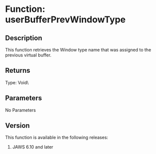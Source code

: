 # Function: userBufferPrevWindowType

## Description

This function retrieves the Window type name that was assigned to the
previous virtual buffer.

## Returns

Type: Void\

## Parameters

No Parameters

## Version

This function is available in the following releases:

1.  JAWS 6.10 and later
